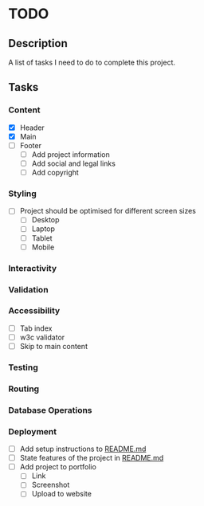 # TODO

## Description

A list of tasks I need to do to complete this project.

## Tasks

### Content

- [x] Header
- [x] Main
- [ ] Footer
    - [ ] Add project information
    - [ ] Add social and legal links
    - [ ] Add copyright

### Styling

- [ ] Project should be optimised for different screen sizes
    - [ ] Desktop
    - [ ] Laptop
    - [ ] Tablet
    - [ ] Mobile

### Interactivity

### Validation

### Accessibility

- [ ] Tab index
- [ ] w3c validator
- [ ] Skip to main content

### Testing

### Routing

### Database Operations

### Deployment

- [ ] Add setup instructions to [README.md](../README.md)
- [ ] State features of the project in [README.md](../README.md)
- [ ] Add project to portfolio
    - [ ] Link
    - [ ] Screenshot
    - [ ] Upload to website
